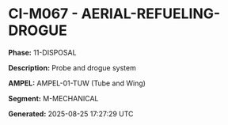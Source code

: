 # CI-M067 - AERIAL-REFUELING-DROGUE

**Phase:** 11-DISPOSAL

**Description:** Probe and drogue system

**AMPEL:** AMPEL-01-TUW (Tube and Wing)

**Segment:** M-MECHANICAL

**Generated:** 2025-08-25 17:27:29 UTC
